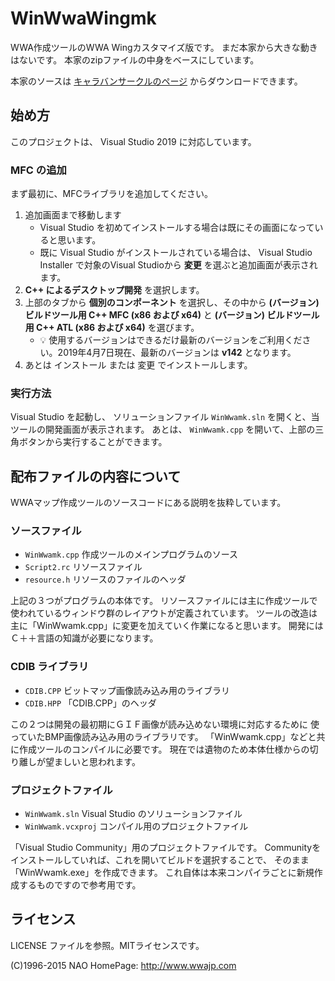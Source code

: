 WinWwaWingmk
===
WWA作成ツールのWWA Wingカスタマイズ版です。 まだ本家から大きな動きはないです。 
本家のzipファイルの中身をベースにしています。

本家のソースは [キャラバンサークルのページ](http://www.wwajp.com/making.html) からダウンロードできます。

## 始め方
このプロジェクトは、 Visual Studio 2019 に対応しています。

### MFC の追加
まず最初に、MFCライブラリを追加してください。

1. 追加画面まで移動します
    - Visual Studio を初めてインストールする場合は既にその画面になっていると思います。
    - 既に Visual Studio がインストールされている場合は、 Visual Studio Installer で対象のVisual Studioから **変更** を選ぶと追加画面が表示されます。
2. **C++ によるデスクトップ開発** を選択します。
3. 上部のタブから **個別のコンポーネント** を選択し、その中から **(バージョン) ビルドツール用 C++ MFC (x86 および x64)** と **(バージョン) ビルドツール用 C++ ATL (x86 および x64)** を選びます。
    - 💡 使用するバージョンはできるだけ最新のバージョンをご利用ください。2019年4月7日現在、最新のバージョンは **v142** となります。
4. あとは インストール または 変更 でインストールします。

### 実行方法
Visual Studio を起動し、 ソリューションファイル `WinWwamk.sln` を開くと、当ツールの開発画面が表示されます。
あとは、 `WinWwamk.cpp` を開いて、上部の三角ボタンから実行することができます。

## 配布ファイルの内容について
WWAマップ作成ツールのソースコードにある説明を抜粋しています。

### ソースファイル
- `WinWwamk.cpp` 作成ツールのメインプログラムのソース
- `Script2.rc` リソースファイル
- `resource.h` リソースのファイルのヘッダ

上記の３つがプログラムの本体です。
リソースファイルには主に作成ツールで使われているウィンドウ群のレイアウトが定義されています。
ツールの改造は主に「WinWwamk.cpp」に変更を加えていく作業になると思います。
開発にはＣ＋＋言語の知識が必要になります。

### CDIB ライブラリ
- `CDIB.CPP` ビットマップ画像読み込み用のライブラリ
- `CDIB.HPP` 「CDIB.CPP」のヘッダ

この２つは開発の最初期にＧＩＦ画像が読み込めない環境に対応するために
使っていたBMP画像読み込み用のライブラリです。
「WinWwamk.cpp」などと共に作成ツールのコンパイルに必要です。
現在では遺物のため本体仕様からの切り離しが望ましいと思われます。

### プロジェクトファイル
- `WinWwamk.sln` Visual Studio のソリューションファイル
- `WinWwamk.vcxproj` コンパイル用のプロジェクトファイル

「Visual Studio Community」用のプロジェクトファイルです。
Communityをインストールしていれば、これを開いてビルドを選択することで、
そのまま「WinWwamk.exe」を作成できます。
これ自体は本来コンパイラごとに新規作成するものですので参考用です。

## ライセンス
LICENSE ファイルを参照。MITライセンスです。

(C)1996-2015 NAO
HomePage: http://www.wwajp.com
